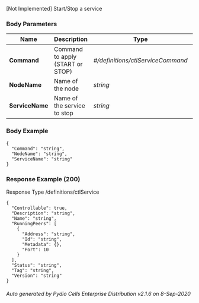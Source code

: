 






 
[Not Implemented]  Start/Stop a service  


### Body Parameters

Name | Description | Type | Required
---|---|---|---
**Command** | Command to apply (START or STOP) | _#/definitions/ctlServiceCommand_ |   
**NodeName** | Name of the node | _string_ |   
**ServiceName** | Name of the service to stop | _string_ |   


### Body Example
```
{
  "Command": "string",
  "NodeName": "string",
  "ServiceName": "string"
}
```






### Response Example (200)
Response Type /definitions/ctlService

```
{
  "Controllable": true,
  "Description": "string",
  "Name": "string",
  "RunningPeers": [
    {
      "Address": "string",
      "Id": "string",
      "Metadata": {},
      "Port": 10
    }
  ],
  "Status": "string",
  "Tag": "string",
  "Version": "string"
}
```




###### Auto generated by Pydio Cells Enterprise Distribution v2.1.6 on 8-Sep-2020
